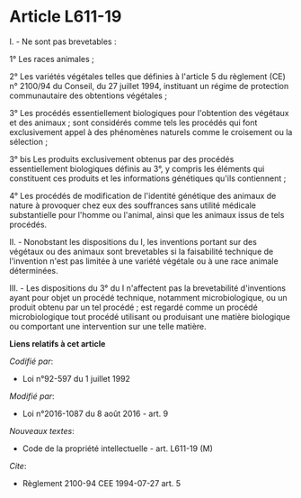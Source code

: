 # Article L611-19

I. - Ne sont pas brevetables :

1° Les races animales ;

2° Les variétés végétales telles que définies à l'article 5 du règlement (CE) n° 2100/94 du Conseil, du 27 juillet 1994,
instituant un régime de protection communautaire des obtentions végétales ;

3° Les procédés essentiellement biologiques pour l'obtention des végétaux et des animaux ; sont considérés comme tels les
procédés qui font exclusivement appel à des phénomènes naturels comme le croisement ou la sélection ;

3° bis Les produits exclusivement obtenus par des procédés essentiellement biologiques définis au 3°, y compris les éléments
qui constituent ces produits et les informations génétiques qu'ils contiennent ;

4° Les procédés de modification de l'identité génétique des animaux de nature à provoquer chez eux des souffrances sans
utilité médicale substantielle pour l'homme ou l'animal, ainsi que les animaux issus de tels procédés.

II. - Nonobstant les dispositions du I, les inventions portant sur des végétaux ou des animaux sont brevetables si la
faisabilité technique de l'invention n'est pas limitée à une variété végétale ou à une race animale déterminées.

III. - Les dispositions du 3° du I n'affectent pas la brevetabilité d'inventions ayant pour objet un procédé technique,
notamment microbiologique, ou un produit obtenu par un tel procédé ; est regardé comme un procédé microbiologique tout
procédé utilisant ou produisant une matière biologique ou comportant une intervention sur une telle matière.

**Liens relatifs à cet article**

_Codifié par_:

  - Loi n°92-597 du 1 juillet 1992

_Modifié par_:

  - Loi n°2016-1087 du 8 août 2016 - art. 9

_Nouveaux textes_:

  - Code de la propriété intellectuelle - art. L611-19 (M)

_Cite_:

  - Règlement 2100-94 CEE 1994-07-27 art. 5
